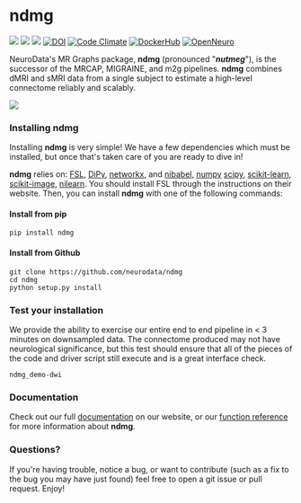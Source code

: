 # ndmg

[![](https://img.shields.io/pypi/v/ndmg.svg)](https://pypi.python.org/pypi/ndmg)
![](https://travis-ci.org/neurodata/ndmg.svg?branch=master)
![](https://img.shields.io/badge/pep8-0E-green.svg?style=flat)
[![DOI](https://zenodo.org/badge/doi/10.5281/zenodo.60206.svg)](http://dx.doi.org/10.5281/zenodo.60206)
[![Code Climate](https://codeclimate.com/github/neurodata/ndmg/badges/gpa.svg)](https://codeclimate.com/github/neurodata/ndmg)
[![DockerHub](https://img.shields.io/docker/pulls/bids/ndmg.svg)](https://hub.docker.com/bids/ndmg)
[![OpenNeuro](http://bids.neuroimaging.io/openneuro_badge.svg)](https://openneuro.org)

NeuroData's MR Graphs package, **ndmg** (pronounced "***nutmeg***"), is the successor of the MRCAP, MIGRAINE, and m2g pipelines. **ndmg** combines dMRI and sMRI data from a single subject to estimate a high-level connectome reliably and scalably.

![](./docs/nutmeg.png)


### Installing ndmg
Installing **ndmg** is very simple! We have a few dependencies which must be installed, but once that's taken care of you are ready to dive in!

**ndmg** relies on: [FSL](http://fsl.fmrib.ox.ac.uk/fsl/fslwiki/FslInstallation), [DiPy](http://nipy.org/dipy/), [networkx](https://networkx.github.io/), and [nibabel](http://nipy.org/nibabel/), [numpy](http://www.numpy.org/) [scipy](http://www.scipy.org/), [scikit-learn](http://scikit-learn.org/stable/), [scikit-image](http://scikit-image.org/), [nilearn](http://nilearn.github.io/). You should install FSL through the instructions on their website. Then, you can install **ndmg** with one of the following commands:

#### Install from pip

    pip install ndmg

#### Install from Github

    git clone https://github.com/neurodata/ndmg
    cd ndmg
    python setup.py install

### Test your installation

We provide the ability to exercise our entire end to end pipeline in < 3 minutes on downsampled data.  The connectome produced may not have neurological significance, but this test should ensure that all of the pieces of the code and driver script still execute and is a great interface check.

    ndmg_demo-dwi

### Documentation

Check out our full [documentation](http://docs.neurodata.io/nddocs/mrgraphs/) on our website, or our [function reference](http://docs.neurodata.io/ndmg/) for more information about **ndmg**.

### Questions?
If you're having trouble, notice a bug, or want to contribute (such as a fix to the bug you may have just found) feel free to open a git issue or pull request. Enjoy!
